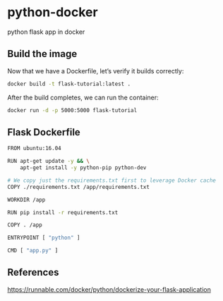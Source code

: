 # python-docker
python flask app in docker

## Build the image

Now that we have a Dockerfile, let’s verify it builds correctly:
```bash
docker build -t flask-tutorial:latest .
```
After the build completes, we can run the container:
```bash
docker run -d -p 5000:5000 flask-tutorial
```

## Flask Dockerfile

```bash
FROM ubuntu:16.04

RUN apt-get update -y && \
    apt-get install -y python-pip python-dev

# We copy just the requirements.txt first to leverage Docker cache
COPY ./requirements.txt /app/requirements.txt

WORKDIR /app

RUN pip install -r requirements.txt

COPY . /app

ENTRYPOINT [ "python" ]

CMD [ "app.py" ]
```

## References

https://runnable.com/docker/python/dockerize-your-flask-application